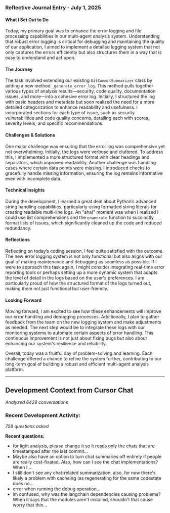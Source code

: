 ### Reflective Journal Entry - July 1, 2025

#### What I Set Out to Do
Today, my primary goal was to enhance the error logging and file processing capabilities in our multi-agent analysis system. Understanding that robust error logging is critical for debugging and maintaining the quality of our application, I aimed to implement a detailed logging system that not only captures the errors efficiently but also structures them in a way that is easy to understand and act upon.

#### The Journey
The task involved extending our existing `GitCommitSummarizer` class by adding a new method `_generate_error_log`. This method pulls together various types of analysis results—security, code quality, documentation issues, and more—into a cohesive error log. Initially, I structured the log with basic headers and metadata but soon realized the need for a more detailed categorization to enhance readability and usefulness. I incorporated sections for each type of issue, such as security vulnerabilities and code quality concerns, detailing each with scores, severity levels, and specific recommendations.

#### Challenges & Solutions
One major challenge was ensuring that the error log was comprehensive yet not overwhelming. Initially, the logs were verbose and cluttered. To address this, I implemented a more structured format with clear headings and separators, which improved readability. Another challenge was handling cases where certain data points were missing. I introduced checks to gracefully handle missing information, ensuring the log remains informative even with incomplete data.

#### Technical Insights
During the development, I learned a great deal about Python’s advanced string handling capabilities, particularly using formatted string literals for creating readable multi-line logs. An "aha!" moment was when I realized I could use list comprehensions and the `enumerate` function to succinctly format lists of issues, which significantly cleaned up the code and reduced redundancy.

#### Reflections
Reflecting on today’s coding session, I feel quite satisfied with the outcome. The new error logging system is not only functional but also aligns with our goal of making maintenance and debugging as seamless as possible. If I were to approach this task again, I might consider integrating real-time error reporting tools or perhaps setting up a more dynamic system that adapts the level of detail in the logs based on the user's preferences. I am particularly proud of how the structured format of the logs turned out, making them not just functional but user-friendly.

#### Looking Forward
Moving forward, I am excited to see how these enhancements will improve our error handling and debugging processes. Additionally, I plan to gather feedback from the team on the new logging system and make adjustments as needed. The next step would be to integrate these logs with our monitoring systems to automate certain aspects of error handling. This continuous improvement is not just about fixing bugs but also about enhancing our system's resilience and reliability.

Overall, today was a fruitful day of problem-solving and learning. Each challenge offered a chance to refine the system further, contributing to our long-term goal of building a robust and efficient multi-agent analysis platform.

---
## Development Context from Cursor Chat
*Analyzed 6429 conversations*

### Recent Development Activity:
*758 questions asked*

**Recent questions:**
- for light analysis, please change it so it reads only the chats that are timestamped after the last commit...
- Maybe also have an option to turn chat summaries off entirely if people are really cost-fixated. Also, how can I see the chat implementations? When I ...
- I still don't see any chat-related summarization, also, for now there's likely a problem with cacheing (as regenerating for the same codestate does no...
- error when running the debug operation...
- im confused, why was the langchain dependencies causing problems? When it says that the modules aren't installed, shouldn't that cause worry that thin...
